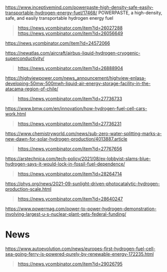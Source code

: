 https://www.inceptivemind.com/powerpaste-high-density-safe-easily-transportable-hydrogen-energy-fuel/17468/ POWERPASTE, a high-density, safe, and easily transportable hydrogen energy fuel
> https://news.ycombinator.com/item?id=26027288
> https://news.ycombinator.com/item?id=26056649

https://news.ycombinator.com/item?id=24572066

https://newatlas.com/aircraft/airbus-liquid-hydrogen-cryogenic-superconductivity/
> https://news.ycombinator.com/item?id=26888904

https://highviewpower.com/news_announcement/highview-enlasa-developing-50mw-500mwh-liquid-air-energy-storage-facility-in-the-atacama-region-of-chile/
> https://news.ycombinator.com/item?id=27736733

https://www.bmw.com/en/innovation/how-hydrogen-fuel-cell-cars-work.html
> https://news.ycombinator.com/item?id=27736231

https://www.chemistryworld.com/news/sub-zero-water-splitting-marks-a-new-dawn-for-solar-hydrogen-production/4013887.article
> https://news.ycombinator.com/item?id=27767656

https://arstechnica.com/tech-policy/2021/08/ex-lobbyist-slams-blue-hydrogen-says-it-would-lock-in-fossil-fuel-dependence/
> https://news.ycombinator.com/item?id=28264714

https://phys.org/news/2021-09-sunlight-driven-photocatalytic-hydrogen-production-scale.html
> https://news.ycombinator.com/item?id=28640247

https://www.powermag.com/power-to-power-hydrogen-demonstration-involving-largest-u-s-nuclear-plant-gets-federal-funding/

# News
https://www.autoevolution.com/news/europes-first-hydrogen-fuel-cell-sea-going-ferry-is-powered-purely-by-renewable-energy-172235.html
> https://news.ycombinator.com/item?id=29026795
